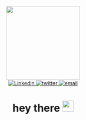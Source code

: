<div id="header" align="center">
  <img src="https://media.giphy.com/media/ule4vhcY1xEKQ/giphy.gif" width="200"/>
</div>

<div id="badges" align="center">
<a href="https://www.linkedin.com/in/ahmademami">
  <img src="https://img.shields.io/badge/LinkedIn-blue?logo=linkedin&logoColor=white&style=for-the-badge" alt="Linkedin"/>
</a>
<a href="https://twitter.com/realahmadworld">
  <img src="https://img.shields.io/badge/Twitter-blue?style=for-the-badge&logo=twitter&logoColor=white" alt="twitter"/>
</a>
<a href="ahmademami1376@gmail.com">
  <img src="https://img.shields.io/badge/email-green?style=for-the-badge&logo=email&logoColor=white" alt="email"/>
</a>
</div>

<div id="header" align="center">
  <img src="https://komarev.com/ghpvc/?username=ahmademami97&style=flat-square&color=blue" alt=""/>
</div>

<h1 align="center">
  hey there
  <img src="https://media.giphy.com/media/hvRJCLFzcasrR4ia7z/giphy.gif" width="30px"/>
</h1>



